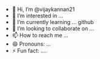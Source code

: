 - 👋 Hi, I’m @vijaykannan21
- 👀 I’m interested in ...
- 🌱 I’m currently learning ... github
- 💞️ I’m looking to collaborate on ...
- 📫 How to reach me ...
- 😄 Pronouns: ...
- ⚡ Fun fact: ....

<!---
vijaykannan21/vijaykannan21 is a ✨ special ✨ repository because its `README.md` (this file) appears on your GitHub profile.
You can click the Preview link to take a look at your changes.
--->
